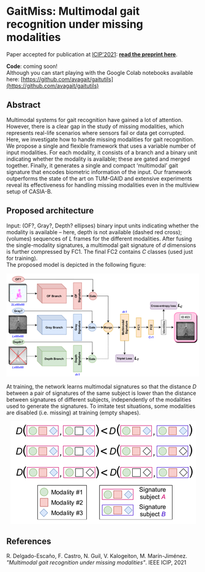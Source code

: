 # GaitMiss: Multimodal gait recognition under missing modalities

Paper accepted for publication at [ICIP'2021](https://2021.ieeeicip.org/): [**read the preprint here**](http://www.uco.es/~in1majim/publications/gaitmiss_ICIP2021_draft.pdf).

__Code__: coming soon!  
Although you can start playing with the Google Colab notebooks available here: [https://github.com/avagait/gaitutils](https://github.com/avagait/gaitutils)

## Abstract
Multimodal systems for gait recognition have gained a lot of attention. However, there is a clear gap in the study of missing modalities, which represents real-life scenarios where sensors fail or data get corrupted. Here, we investigate how to handle missing modalities for gait recognition. We propose a single and flexible framework that uses a variable number of input modalities. For each modality, it consists of a branch and a binary unit indicating whether the modality is available; these are gated and merged together. Finally, it generates a single and compact ‘multimodal’ gait signature that encodes biometric information of the input. Our framework outperforms the state of the art on TUM-GAID and extensive experiments reveal its effectiveness for handling missing modalities even in the multiview setup of CASIA-B. 

## Proposed architecture

Input: (OF?, Gray?, Depth? ellipses) binary input units indicating whether the modality is available – here, depth is not available (dashed red cross); (volumes) sequences of _L_ frames for the different modalities. After fusing the single-modality signatures, a multimodal gait signature of _d_ dimensions is further compressed by FC1. The final FC2 contains _C_ classes (used just for training).  
The proposed model is depicted in the following figure:  
<p  align="center"><img src="images/gaitmiss_model.png"></p>

At training, the network learns multimodal signatures so that the distance _D_ between a pair of signatures of the same subject is lower than the distance between signatures of different subjects, independently of the modalities used to generate the signatures. To imitate test situations, some modalities are disabled (i.e. missing) at training (empty shapes).

<p align='center'><img src="images/gaitmiss_loss.png"></p>

## References
R. Delgado-Escaño, F. Castro, N. Guil, V. Kalogeiton, M. Marín-Jiménez. _"Multimodal gait recognition under missing modalities"_. IEEE ICIP, 2021
